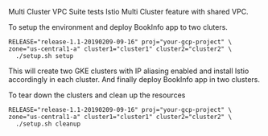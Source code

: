 Multi Cluster VPC Suite tests Istio Multi Cluster feature with shared VPC.

To setup the environment and deploy BookInfo app to two cluters.

```plain
RELEASE="release-1.1-20190209-09-16" proj="your-gcp-project" \
zone="us-central1-a" cluster1="cluster1" cluster2="cluster2" \
  ./setup.sh setup
```

This will create two GKE clusters with IP aliasing enabled and install Istio
accordingly in each cluster. And finally deploy BookInfo app in two clusters.

To tear down the clusters and clean up the resources

```plain
RELEASE="release-1.1-20190209-09-16" proj="your-gcp-project" \
zone="us-central1-a" cluster1="cluster1" cluster2="cluster2" \
  ./setup.sh cleanup
```
